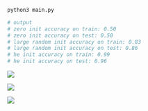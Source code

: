 ```python
python3 main.py
```

```python
# output
# zero init accuracy on train: 0.50
# zero init accuracy on test: 0.50
# large random init accuracy on train: 0.83
# large random init accuracy on test: 0.86
# he init accuracy on train: 0.99
# he init accuracy on test: 0.96
```

![](https://github.com/daniellaah/deeplearning.ai-step-by-step-guide/tree/master/02-Improving-Deep-Neural-Networks/week1/img/zero-init.png)

![](https://github.com/daniellaah/deeplearning.ai-step-by-step-guide/tree/master/02-Improving-Deep-Neural-Networks/week1/img/large-random-init.png)

![](https://github.com/daniellaah/deeplearning.ai-step-by-step-guide/tree/master/02-Improving-Deep-Neural-Networks/week1/img/he-init.png)
